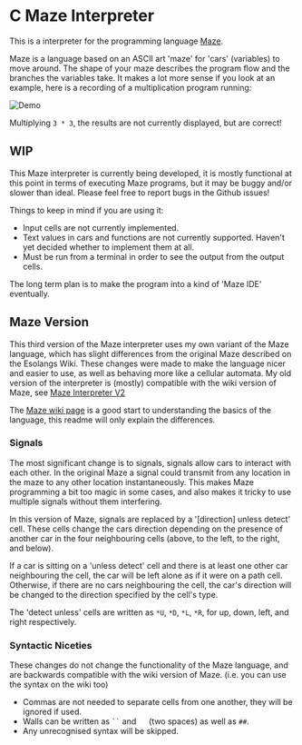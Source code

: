 # C Maze Interpreter

This is a interpreter for the programming language [Maze](http://esolangs.org/wiki/Maze).

Maze is a language based on an ASCII art 'maze' for 'cars' (variables) to move around.  The shape of your maze describes the program flow and the branches the variables take.  It makes a lot more sense if you look at an example, here is a recording of a multiplication program running:

![Demo](https://zippy.gfycat.com/AdeptOblongDutchshepherddog.gif)

Multiplying `3 * 3`, the results are not currently displayed, but are correct!


## WIP

This Maze interpreter is currently being developed, it is mostly functional at this point in terms of executing Maze programs, but it may be buggy and/or slower than ideal.  Please feel free to report bugs in the Github issues!

Things to keep in mind if you are using it:
 - Input cells are not currently implemented.
 - Text values in cars and functions are not currently supported.  Haven't yet decided whether to implement them at all.
 - Must be run from a terminal in order to see the output from the output cells.

The long term plan is to make the program into a kind of 'Maze IDE' eventually.


## Maze Version

This third version of the Maze interpreter uses my own variant of the Maze language, which has slight differences from the original Maze described on the Esolangs Wiki.  These changes were made to make the language nicer and easier to use, as well as behaving more like a cellular automata. My old version of the interpreter is (mostly) compatible with the wiki version of Maze, see [Maze Interpreter V2](https://github.com/olls/maze-interpreter-v2)

The [Maze wiki page](http://esolangs.org/wiki/Maze) is a good start to understanding the basics of the language, this readme will only explain the differences.

### Signals

The most significant change is to signals, signals allow cars to interact with each other.  In the original Maze a signal could transmit from any location in the maze to any other location instantaneously.  This makes Maze programming a bit too magic in some cases, and also makes it tricky to use multiple signals without them interfering.

In this version of Maze, signals are replaced by a '[direction] unless detect' cell.  These cells change the cars direction depending on the presence of another car in the four neighbouring cells (above, to the left, to the right, and below).

If a car is sitting on a 'unless detect' cell and there is at least one other car neighbouring the cell, the car will be left alone as if it were on a path cell.  Otherwise, if there are no cars neighbouring the cell, the car's direction will be changed to the direction specified by the cell's type.

The 'detect unless' cells are written as `*U`, `*D`, `*L`, `*R`, for up, down, left, and right respectively.

### Syntactic Niceties

These changes do not change the functionality of the Maze language, and are backwards compatible with the wiki version of Maze.  (i.e. you can use the syntax on the wiki too)

 - Commas are not needed to separate cells from one another, they will be ignored if used.
 - Walls can be written as ``` `` ``` and `  ` (two spaces) as well as `##`.
 - Any unrecognised syntax will be skipped.
